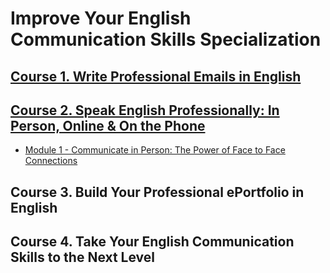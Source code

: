 # Improve Your English Communication Skills Specialization

## [Course 1. Write Professional Emails in English](https://www.coursera.org/learn/professional-emails-english)

## [Course 2. Speak English Professionally: In Person, Online & On the Phone](https://www.coursera.org/learn/speak-english-professionally)
- [Module 1 - Communicate in Person: The Power of Face to Face Connections](c2-speak-professionally/w1.md)

## Course 3. Build Your Professional ePortfolio in English

## Course 4. Take Your English Communication Skills to the Next Level

